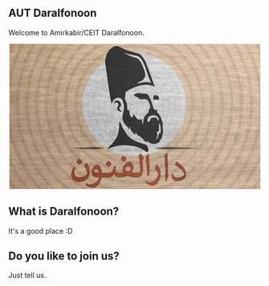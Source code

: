 ## AUT Daralfonoon

Welcome to Amirkabir/CEIT Daralfonoon.

<p align="center">
  <img src="https://github.com/AUT-Daralfonoon/.github/blob/main/logo.png" />
</p>

## What is Daralfonoon?
It's a good place :D

## Do you like to join us?
Just tell us.
